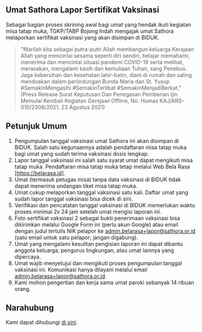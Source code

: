 ## Umat Sathora Lapor Sertifikat Vaksinasi

Sebagai bagian proses skrining awal bagi umat yang hendak ikuti kegiatan misa tatap muka, TGKP/TABP Bojong Indah mengajak umat Sathora melaporkan sertifikat vaksinasi yang akan disimpan di BIDUK. 

> "Marilah kita sebagai putra-putri Allah membangun keluarga Kerajaan Allah yang mencintai sesama seperti diri sendiri, belajar memahami, menerima dan mencintai situasi pandemi COVID-19 serta melihat, merasakan, mengalami kasih dan kemuliaan Tuhan, sang Penebus. Jaga kebersihan dan kesehatan lahir-batin, diam di rumah dan saling mendoakan dalam perlindungan Bunda Maria dan St. Yusup #SemakinMengasihi #SemakinTerlibat #SemakinMenjadiBerkat."
> (Press Release Surat Keputusan Dan Penegasan Pemberian Ijin Memulai Kembali Kegiatan Gerejawi Offline, No. Humas KAJ/ARS-010/2308/2021, 23 Agustus 2021)

## Petunjuk Umum

1. Pengumpulan tanggal vaksinasi umat Sathora ini akan disimpan di BIDUK. Salah satu kegunaannya adalah pendaftaran misa tatap muka bagi umat yang sudah terima vaksinasi dosis lengkap.
2. Lapor tanggal vaksinasi ini salah satu syarat umat dapat mengikuti misa tatap muka. Pendaftaran misa tatap muka tetap melalui Web Bela Rasa [https://belarasa.id].
3. Umat (termasuk petugas misa) tanpa data vaksinasi di BIDUK tidak dapat menerima undangan tiket misa tatap muka.
4. Umat cukup melaporkan tanggal vaksinasi satu kali. Daftar umat yang sudah lapor tanggal vaksinasi bisa dicek di sini.
5. Verifikasi dan pencatatan tanggal vaksinasi di BIDUK memerlukan waktu proses minimal 2x 24 jam setelah umat mengisi laporan ini.
6. Foto sertifikat vaksinasi 2 sebagai bukti penerimaan vaksinasi bisa dikirimkan melalui Google Form ini (perlu akun Google) atau email dengan judul tertulis NIK pelapor ke admin.belarasa+lapor@sathora.or.id (satu email untuk satu pelapor; jangan digabung).
7. Umat yang mengalami kesulitan pengisian laporan ini dapat dibantu anggota keluarga, pengurus lingkungan, atau umat lainnya yang dipercaya.
8. Umat wajib menyetujui dan mengikuti proses pengumpulan tanggal vaksinasi ini. Komunikasi hanya dilayani melalui email admin.belarasa+lapor@sathora.or.id.
9. Kami mohon pengertian dan kerja sama umat paroki sebanyak 14 ribuan orang.

## Narahubung

Kami dapat dihubungi [di sini](mailto:admin.belarasa+lapor@sathora.or.id).
